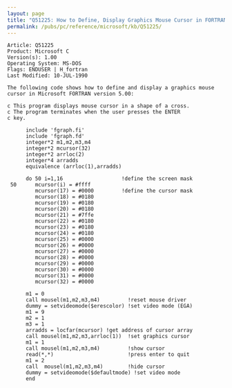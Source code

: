 ```yaml
---
layout: page
title: "Q51225: How to Define, Display Graphics Mouse Cursor in FORTRAN 5.00"
permalink: /pubs/pc/reference/microsoft/kb/Q51225/
---
```


	Article: Q51225
	Product: Microsoft C
	Version(s): 1.00
	Operating System: MS-DOS
	Flags: ENDUSER | H_fortran
	Last Modified: 10-JUL-1990
	
	The following code shows how to define and display a graphics mouse
	cursor in Microsoft FORTRAN version 5.00:
	
	c This program displays mouse cursor in a shape of a cross.
	c The program terminates when the user presses the ENTER
	c key.
	
	      include 'fgraph.fi'
	      include 'fgraph.fd'
	      integer*2 m1,m2,m3,m4
	      integer*2 mcursor(32)
	      integer*2 arrloc(2)
	      integer*4 arradds
	      equivalence (arrloc(1),arradds)
	
	      do 50 i=1,16                   !define the screen mask
	 50      mcursor(i) = #ffff
	         mcursor(17) = #0000         !define the cursor mask
	         mcursor(18) = #0180
	         mcursor(19) = #0180
	         mcursor(20) = #0180
	         mcursor(21) = #7ffe
	         mcursor(22) = #0180
	         mcursor(23) = #0180
	         mcursor(24) = #0180
	         mcursor(25) = #0000
	         mcursor(26) = #0000
	         mcursor(27) = #0000
	         mcursor(28) = #0000
	         mcursor(29) = #0000
	         mcursor(30) = #0000
	         mcursor(31) = #0000
	         mcursor(32) = #0000
	
	      m1 = 0
	      call mousel(m1,m2,m3,m4)         !reset mouse driver
	      dummy = setvideomode($erescolor) !set video mode (EGA)
	      m1 = 9
	      m2 = 1
	      m3 = 1
	      arradds = locfar(mcursor) !get address of cursor array
	      call mousel(m1,m2,m3,arrloc(1))  !set graphics cursor
	      m1 = 1
	      call mousel(m1,m2,m3,m4)         !show cursor
	      read(*,*)                        !press enter to quit
	      m1 = 2
	      call  mousel(m1,m2,m3,m4)        !hide cursor
	      dummy = setvideomode($defaultmode) !set video mode
	      end
